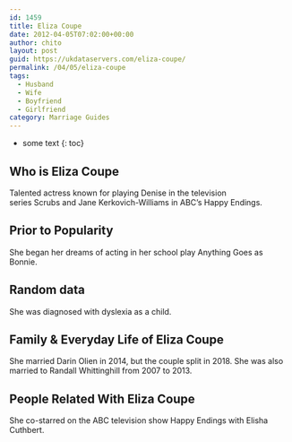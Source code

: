 ```yaml
---
id: 1459
title: Eliza Coupe
date: 2012-04-05T07:02:00+00:00
author: chito
layout: post
guid: https://ukdataservers.com/eliza-coupe/
permalink: /04/05/eliza-coupe
tags:
  - Husband
  - Wife
  - Boyfriend
  - Girlfriend
category: Marriage Guides
---
```


* some text
{: toc}


## Who is  Eliza Coupe
                  
                  
                  
Talented actress known for playing Denise in the television series Scrubs and Jane Kerkovich-Williams in ABC&#8217;s Happy Endings.
                  
                
                
                
## Prior to Popularity 
                  
                  
                  
She began her dreams of acting in her school play Anything Goes as Bonnie.
                  
                
                
                
## Random data 
                  
                  
                  
She was diagnosed with dyslexia as a child.
                  
                
                
                
## Family & Everyday Life of Eliza Coupe
                  
                  
                  
She married Darin Olien in 2014, but the couple split in 2018. She was also married to Randall Whittinghill from 2007 to 2013. 
                  
                
                
                
## People Related With  Eliza Coupe
                  
                  
                  
She co-starred on the ABC television show Happy Endings with Elisha Cuthbert.
                  
                
              
            
          
          
          
    
    
  
